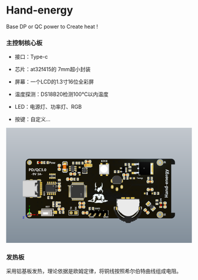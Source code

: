 # Hand-energy
Base DP or QC power to Create heat !



### 主控制核心板

- 接口：Type-c

- 芯片：at32f415的 7mm超小封装
- 屏幕：一个LCD的1.3寸16位全彩屏
- 温度探测：DS18B20检测100℃以内温度
- LED：电源灯、功率灯、RGB
- 按键：自定义...



![image-20221120142008915](https://raw.githubusercontent.com/SwiperWitty/img/main/img/202211201420004.png)



### 发热板

采用铝基板发热，理论依据是欧姆定律，将铜线按照希尔伯特曲线组成电阻。



